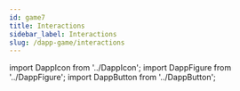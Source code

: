 ```yaml
---
id: game7
title: Interactions
sidebar_label: Interactions
slug: /dapp-game/interactions
---
```


import DappIcon from '../DappIcon';
import DappFigure from '../DappFigure';
import DappButton from '../DappButton';
